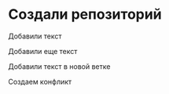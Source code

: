 ﻿# Создали репозиторий

Добавили текст

Добавили еще текст

Добавили текст в новой ветке

Создаем конфликт
